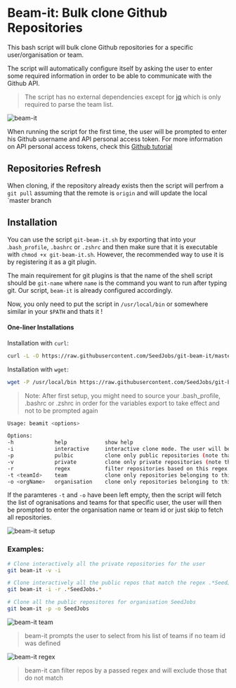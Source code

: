 # Beam-it: Bulk clone Github Repositories

This bash script will bulk clone Github repositories for a specific user/organisation or team.

The script will automatically configure itself by asking the user to enter some required information in order to be able to communicate with the Github API.

> The script has no external dependencies except for [jq](https://stedolan.github.io/jq/) which is only required to parse the team list.

![beam-it](https://dl.dropboxusercontent.com/u/5258344/Blog/git-beam-it%20public.gif)

When running the script for the first time, the user will be prompted to enter his Github username and API personal access token. For more information on API personal access tokens, check this [Github tutorial](https://help.github.com/articles/creating-a-personal-access-token-for-the-command-line/)

## Repositories Refresh

When cloning, if the repository already exists then the script will perfrom a `git pull` assuming that the remote is `origin` and will update the local `master branch

## Installation

You can use the script `git-beam-it.sh` by exporting that into your .`bash_profile`, `.bashrc` or `.zshrc` and then make sure that it is executable with `chmod +x git-beam-it.sh`. However, the recommended way to use it is by registering it as a git plugin.

The main requirement for git plugins is that the name of the shell script should be `git-name` where `name` is the command you want to run after typing git. Our script, `beam-it` is already configured accordingly.

Now, you only need to put the script in `/usr/local/bin` or somewhere similar in your `$PATH` and thats it !

#### One-liner Installations

Installation with `curl`:

```bash
curl -L -O https://raw.githubusercontent.com/SeedJobs/git-beam-it/master/git-beam-it && mv git-beam-it /usr/local/bin/ && chmod +x /usr/local/bin/git-beam-it
```

Installation with `wget`:

```bash
wget -P /usr/local/bin https://raw.githubusercontent.com/SeedJobs/git-beam-it/master/git-beam-it && chmod +x /usr/local/bin/git-beam-it
```

> Note: After first setup, you might need to source your .bash_profile, .bashrc or .zshrc in order for the variables export to take effect and not to be prompted again

```bash
Usage: beamit <options>

Options:
-h             help            show help
-i             interactive     interactive clone mode. The user will be prompted before cloning each repo
-p             pulbic          clone only public repositories (note that this does not work for teams)
-v             private         clone only private repositories (note that this does not work for teams)
-r             regex           filter repositories based on this regex
-t <teamId>    team            clone only repositories belonging to this specific team id
-o <orgName>   organisation    clone only repositories belonging to this specific organisation name
```

If the paramteres `-t` and `-o` have been left empty, then the script will fetch the list of ogranisations and teams for that specific user, the user will then be prompted to enter the organisation name or team id or just skip to fetch all repositories.

![beam-it setup](https://dl.dropboxusercontent.com/u/5258344/Blog/git-beam-it%20setup.gif)

### Examples:

```bash
# Clone interactively all the private repositories for the user
git beam-it -v -i

# Clone interactively all the public repos that match the regex .*SeedJobs.* (any repo that contain SeedJobs)
git beam-it -i -r .*SeedJobs.*

# Clone all the public repositores for organisation SeedJobs
git beam-it -p -o SeedJobs
```
![beam-it team](https://dl.dropboxusercontent.com/u/5258344/Blog/git-beam-it%20team.gif)

> beam-it prompts the user to select from his list of teams if no team id was defined

![beam-it regex](https://dl.dropboxusercontent.com/u/5258344/Blog/git-beam-it%20regex.gif)

> beam-it can filter repos by a passed regex and will exclude those that do not match
